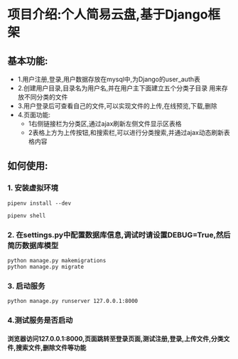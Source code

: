 # 项目介绍:个人简易云盘,基于Django框架
## 基本功能:
+ 1.用户注册,登录,用户数据存放在mysql中,为Django的user_auth表
+ 2.创建用户目录,目录名为用户名,并在用户主下面建立五个分类子目录
用来存放不同分类的文件
+ 3.用户登录后可查看自己的文件,可以实现文件的上传,在线预览,下载,删除
+ 4.页面功能:
  + 1右侧链接栏为分类区,通过ajax刷新左侧文件显示区表格
  + 2表格上方为上传按钮,和搜索栏,可以进行分类搜索,并通过ajax动态刷新表格内容  
  
## 如何使用:
### 1. 安装虚拟环境
  
    pipenv install --dev  
  
    pipenv shell  
  
### 2.  在settings.py中配置数据库信息,调试时请设置DEBUG=True,然后简历数据库模型

    python manage.py makemigrations  
    python manage.py migrate  
  
### 3.  启动服务  
    python manage.py runserver 127.0.0.1:8000  

### 4.测试服务是否启动  

#### 浏览器访问127.0.0.1:8000,页面跳转至登录页面,测试注册,登录,上传文件,分类文件,搜索文件,删除文件等功能

















